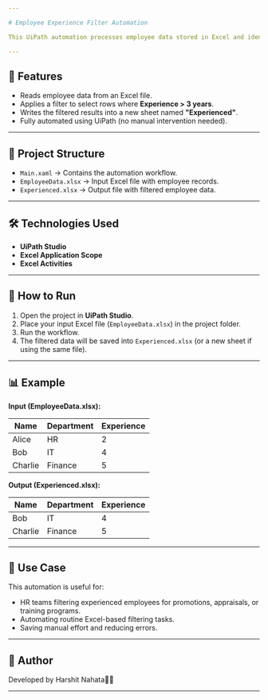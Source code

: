 ```yaml
---

# Employee Experience Filter Automation

This UiPath automation processes employee data stored in Excel and identifies employees with more than **3 years of experience**. It simplifies HR reporting tasks by automatically filtering and exporting the required data.

---
```


## 📌 Features

* Reads employee data from an Excel file.
* Applies a filter to select rows where **Experience > 3 years**.
* Writes the filtered results into a new sheet named **"Experienced"**.
* Fully automated using UiPath (no manual intervention needed).

---

## 📂 Project Structure

* `Main.xaml` → Contains the automation workflow.
* `EmployeeData.xlsx` → Input Excel file with employee records.
* `Experienced.xlsx` → Output file with filtered employee data.

---

## 🛠️ Technologies Used

* **UiPath Studio**
* **Excel Application Scope**
* **Excel Activities**

---

## 🚀 How to Run

1. Open the project in **UiPath Studio**.
2. Place your input Excel file (`EmployeeData.xlsx`) in the project folder.
3. Run the workflow.
4. The filtered data will be saved into `Experienced.xlsx` (or a new sheet if using the same file).

---

## 📊 Example

**Input (EmployeeData.xlsx):**

| Name    | Department | Experience |
| ------- | ---------- | ---------- |
| Alice   | HR         | 2          |
| Bob     | IT         | 4          |
| Charlie | Finance    | 5          |

**Output (Experienced.xlsx):**

| Name    | Department | Experience |
| ------- | ---------- | ---------- |
| Bob     | IT         | 4          |
| Charlie | Finance    | 5          |

---

## 🎯 Use Case

This automation is useful for:

* HR teams filtering experienced employees for promotions, appraisals, or training programs.
* Automating routine Excel-based filtering tasks.
* Saving manual effort and reducing errors.

---

## 📌 Author

Developed by Harshit Nahata👨‍💻

---
 
